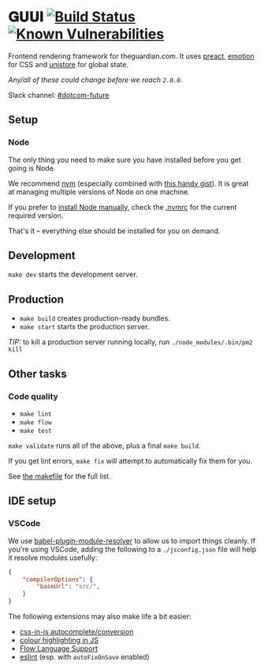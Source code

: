 # 𝐆𝐔𝐔𝐈 [![Build Status](https://travis-ci.org/guardian/guui.svg?branch=master)](https://travis-ci.org/guardian/guui) [![Known Vulnerabilities](https://snyk.io/test/github/guardian/guui/badge.svg?targetFile=package.json)](https://snyk.io/test/github/guardian/guui?targetFile=package.json)

              

Frontend rendering framework for theguardian.com. It uses [preact](https://preactjs.com), [emotion](https://emotion.sh) for CSS and [unistore](https://github.com/developit/unistore) for global state. 

_Any/all of these could change before we reach `2.0.0`._

Slack channel: [#dotcom-future](https://theguardian.slack.com/messages/C0JES5PEV)

## Setup
### Node

The only thing you need to make sure you have installed before you get going is Node. 

We recommend [nvm](https://github.com/creationix/nvm) (especially combined with [this handy gist](https://gist.github.com/sndrs/5940e9e8a3f506b287233ed65365befb)). It is great at managing multiple versions of Node on one machine.

If you prefer to [install Node manually](https://nodejs.org/en/), 
check the [.nvmrc](https://github.com/guardian/guui/blob/master/.nvmrc) for the current required version. 

That's it – everything else should be installed for you on demand.

## Development
`make dev` starts the development server.

## Production
 - `make build` creates production-ready bundles.
 - `make start` starts the production server.
 
 _TIP:_ to kill a production server running locally, run `./node_modules/.bin/pm2 kill`

## Other tasks

### Code quality
- `make lint`
- `make flow`
- `make test`

`make validate` runs all of the above, plus a final `make build`.

If you get lint errors, `make fix` will attempt to automatically fix them for you.

See [the makefile](https://github.com/guardian/guui/blob/master/makefile) for the full list.

## IDE setup

### VSCode
We use [babel-plugin-module-resolver](https://github.com/tleunen/babel-plugin-module-resolver) to allow us to import things cleanly. If you're using VSCode, adding the following to a `./jsconfig.json` file will help it resolve modules usefully:

```json
{
    "compilerOptions": {
        "baseUrl": "src/",
    }
}
```

The following extensions may also make life a bit easier:

- [css-in-js autocomplete/conversion](https://marketplace.visualstudio.com/items?itemName=paulmolluzzo.convert-css-in-js)
- [colour highlighting in JS](https://marketplace.visualstudio.com/items?itemName=naumovs.color-highlight)
- [Flow Language Support](https://marketplace.visualstudio.com/items?itemName=flowtype.flow-for-vscode)
- [eslint](https://marketplace.visualstudio.com/items?itemName=dbaeumer.vscode-eslint) (esp. with `autoFixOnSave` enabled)
